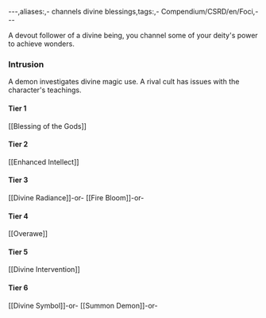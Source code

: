 ---,aliases:,- channels divine blessings,tags:,- Compendium/CSRD/en/Foci,---

A devout follower of a divine being, you channel some of your deity's power to achieve wonders.
 ### Intrusion
A demon investigates divine magic use. A rival cult has issues with the character's teachings.

#### Tier 1
[[Blessing of the Gods]]
#### Tier 2
[[Enhanced Intellect]]
#### Tier 3
[[Divine Radiance]]-or-
[[Fire Bloom]]-or-
#### Tier 4
[[Overawe]]
#### Tier 5
[[Divine Intervention]]
#### Tier 6
[[Divine Symbol]]-or-
[[Summon Demon]]-or-
